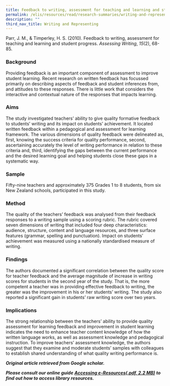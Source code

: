 ```yaml
---
title: Feedback to writing, assessment for teaching and learning and student progress
permalink: /elis/resources/read/research-summaries/writing-and-representing/feedback-to-writing-assessment/
description: ""
third_nav_title: Writing and Representing
---
```

Parr, J. M., & Timperley, H. S. (2010). Feedback to writing, assessment for teaching and learning and student progress. _Assessing Writing_, _15_(2), 68-85.

### Background

Providing feedback is an important component of assessment to improve student learning. Recent research on written feedback has focussed primarily on describing aspects of feedback and student inferences from, and attitudes to these responses. There is little work that considers the interactive and contextual nature of the responses that impacts learning.

### Aims

The study investigated teachers’ ability to give quality formative feedback to students’ writing and its impact on students’ achievement. It located written feedback within a pedagogical and assessment for learning framework. The various dimensions of quality feedback were delineated as, first, knowing the success criteria for quality performance, second, ascertaining accurately the level of writing performance in relation to these criteria and, third, identifying the gaps between the current performance and the desired learning goal and helping students close these gaps in a systematic way.

### Sample

Fifty-nine teachers and approximately 375 Grades 1 to 8 students, from six New Zealand schools, participated in this study. 

### Method

The quality of the teachers’ feedback was analysed from their feedback responses to a writing sample using a scoring rubric. The rubric covered seven dimensions of writing that included four deep characteristics: audience, structure, content and language resources, and three surface features (grammar, spelling and punctuation). Impact on students’ achievement was measured using a nationally standardised measure of writing.

### Findings

The authors documented a significant correlation between the quality score for teacher feedback and the average magnitude of increase in writing scores for students in the second year of the study. That is, the more competent a teacher was in providing effective feedback to writing, the greater was the improvement in his or her students’ writing. The study also reported a significant gain in students’ raw writing score over two years.  

### Implications

The strong relationship between the teachers’ ability to provide quality assessment for learning feedback and improvement in student learning indicates the need to enhance teacher content knowledge of how the written language works, as well as assessment knowledge and pedagogical instruction. To improve teachers’ assessment knowledge, the authors suggest that they examine and moderate students’ samples with colleagues to establish shared understanding of what quality writing performance is.

_**Original article retrieved from Google scholar.**_  

_**Please consult our online guide**_ **_[Accessing e-Resources(.pdf, 2.2 MB)](https://academyofsingaporeteachers-moe-edu-sg-admin.cwp.sg/elis/resources/read/research-summaries/writing-and-representing/18e45074-6b1b-4ac7-811f-1a8da16c4f81 "Accessing e-Resources")_** _**to find out how to access library resources.**_
